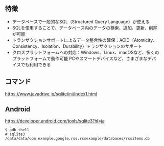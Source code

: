 ## 特徴
- データベースで一般的なSQL（Structured Query Language）が使える
- SQLを使用することで、データベース内のデータの検索、追加、更新、削除が可能
- トランザクションサポートによるデータ整合性の確保：ACID（Atomicity、Consistency、Isolation、Durability）トランザクションのサポート
- クロスプラットフォームへの対応：Windows、Linux、macOSなど、多くのプラットフォームで動作可能 PCやスマートデバイスなど、さまざまなデバイスでも利用できる

## コマンド
https://www.javadrive.jp/sqlite/ini/index1.html


## Android
https://developer.android.com/tools/sqlite3?hl=ja
```
$ adb shell
# sqlite3 /data/data/com.example.google.rss.rssexample/databases/rssitems.db
```
